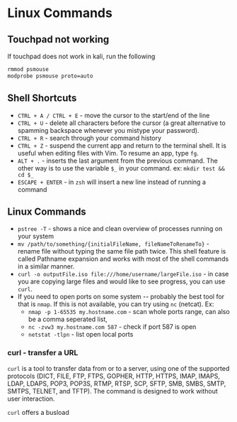 # Linux Commands

## Touchpad not working

If touchpad does not work in kali, run the following
```bash
rmmod psmouse
modprobe psmouse proto=auto
```

## Shell Shortcuts
* `CTRL + A / CTRL + E` - move the cursor to the start/end of the line
* `CTRL + U` - delete all characters before the cursor (a great alternative
  to spamming backspace whenever you mistype your password).
* `CTRL + R` - search through your command history
* `CTRL + Z` - suspend the current app and return to the terminal shell. It
  is useful when editing files with Vim. To resume an app, type `fg`.
* `ALT + .` - inserts the last argument from the previous command. The other
  way is to use the variable `$_` in your command. ex: `mkdir test && cd $_`
* `ESCAPE + ENTER` - in `zsh` will insert a new line instead of running a command

## Linux Commands
* `pstree -T` - shows a nice and clean overview of processes running on your system
* `mv /path/to/something/{initialFileName, fileNameToRenameTo}` - rename file without
  typing the same file path twice. This shell feature is called Pathname expansion and
  works with most of the shell commands in a similar manner.
* `curl -o outputFile.iso file:///home/username/largeFile.iso` - in case you are copying
  large files and would like to see progress, you can use `curl`.
* If you need to open ports on some system -- probably the best tool for that is
  `nmap`. If this is not available, you can try using `nc` (netcat). Ex:
  * `nmap -p 1-65535 my.hostname.com` - scan whole ports range, can also be a comma
    seperated list, 
  * `nc -zvw3 my.hostname.com 587` - check if port 587 is open
  * `netstat -tlpn` - list open local ports

### curl - transfer a URL
`curl` is a tool to transfer data from or to a server, using one of the supported
protocols (DICT, FILE, FTP, FTPS, GOPHER, HTTP, HTTPS, IMAP, IMAPS, LDAP, LDAPS,
POP3, POP3S, RTMP, RTSP, SCP, SFTP, SMB, SMBS, SMTP, SMTPS, TELNET, and TFTP). The
command is designed to work without user interaction.

`curl` offers a busload 
